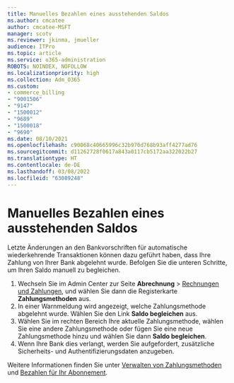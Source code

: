 ```yaml
---
title: Manuelles Bezahlen eines ausstehenden Saldos
ms.author: cmcatee
author: cmcatee-MSFT
manager: scotv
ms.reviewer: jkinma, jmueller
audience: ITPro
ms.topic: article
ms.service: o365-administration
ROBOTS: NOINDEX, NOFOLLOW
ms.localizationpriority: high
ms.collection: Adm_O365
ms.custom:
- commerce_billing
- "9001506"
- "9147"
- "1500012"
- "9689"
- "1500018"
- "9690"
ms.date: 08/10/2021
ms.openlocfilehash: c90068c40665996c32b970d768b93aff4277ad76
ms.sourcegitcommit: d11262728f0617a843a0117cb5172aa322022b27
ms.translationtype: HT
ms.contentlocale: de-DE
ms.lasthandoff: 03/08/2022
ms.locfileid: "63089248"
---
```

# <a name="manually-pay-an-outstanding-balance"></a>Manuelles Bezahlen eines ausstehenden Saldos

Letzte Änderungen an den Bankvorschriften für automatische wiederkehrende Transaktionen können dazu geführt haben, dass Ihre Zahlung von Ihrer Bank abgelehnt wurde. Befolgen Sie die unteren Schritte, um Ihren Saldo manuell zu begleichen.

1. Wechseln Sie im Admin Center zur Seite **Abrechnung** > [Rechnungen und Zahlungen](https://go.microsoft.com/fwlink/p/?linkid=2018806), und wählen Sie dann die Registerkarte **Zahlungsmethoden** aus.
2. In einer Warnmeldung wird angezeigt, welche Zahlungsmethode abgelehnt wurde. Wählen Sie den Link **Saldo begleichen** aus.
3. Wählen Sie im rechten Bereich Ihre aktuelle Zahlungsmethode, wählen Sie eine andere Zahlungsmethode oder fügen Sie eine neue Zahlungsmethode hinzu und wählen Sie dann **Saldo begleichen**.
4. Wenn Ihre Bank dies verlangt, werden Sie aufgefordert, zusätzliche Sicherheits- und Authentifizierungsdaten anzugeben.

Weitere Informationen finden Sie unter [Verwalten von Zahlungsmethoden](https://docs.microsoft.com/microsoft-365/commerce/billing-and-payments/manage-payment-methods) und [Bezahlen für Ihr Abonnement](https://docs.microsoft.com/microsoft-365/commerce/billing-and-payments/pay-for-your-subscription).
